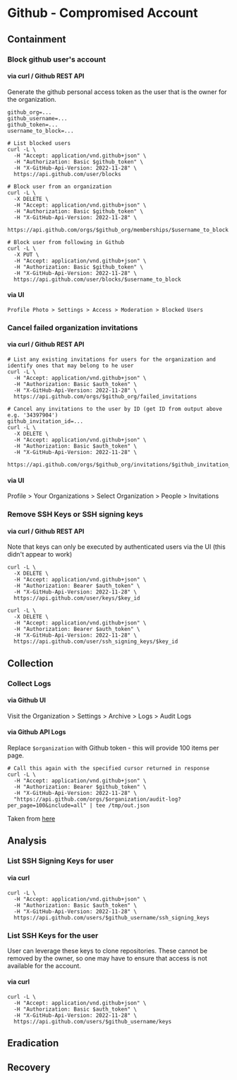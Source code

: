 # Github - Compromised Account

## Containment

### Block github user's account

#### via curl / Github REST API

Generate the github personal access token as the user that is the owner for the organization.

```
github_org=...
github_username=...
github_token=...
username_to_block=...

# List blocked users
curl -L \
  -H "Accept: application/vnd.github+json" \
  -H "Authorization: Basic $github_token" \
  -H "X-GitHub-Api-Version: 2022-11-28" \
  https://api.github.com/user/blocks

# Block user from an organization
curl -L \
  -X DELETE \
  -H "Accept: application/vnd.github+json" \
  -H "Authorization: Basic $github_token" \
  -H "X-GitHub-Api-Version: 2022-11-28" \
  https://api.github.com/orgs/$github_org/memberships/$username_to_block

# Block user from following in Github
curl -L \
  -X PUT \
  -H "Accept: application/vnd.github+json" \
  -H "Authorization: Basic $github_token" \
  -H "X-GitHub-Api-Version: 2022-11-28" \
  https://api.github.com/user/blocks/$username_to_block
```

#### via UI

`Profile Photo > Settings > Access > Moderation > Blocked Users`

### Cancel failed organization invitations

#### via curl / Github REST API

```
# List any existing invitations for users for the organization and identify ones that may belong to he user
curl -L \
  -H "Accept: application/vnd.github+json" \
  -H "Authorization: Basic $auth_token" \
  -H "X-GitHub-Api-Version: 2022-11-28" \
  https://api.github.com/orgs/$github_org/failed_invitations
```

```
# Cancel any invitations to the user by ID (get ID from output above e.g. '34397904')
github_invitation_id=...
curl -L \
  -X DELETE \
  -H "Accept: application/vnd.github+json" \
  -H "Authorization: Basic $auth_token" \
  -H "X-GitHub-Api-Version: 2022-11-28" \
  https://api.github.com/orgs/$github_org/invitations/$github_invitation_id
```

#### via UI

Profile > Your Organizations > Select Organization > People > Invitations

### Remove SSH Keys or SSH signing keys

#### via curl / Github REST API

Note that keys can only be executed by authenticated users via the UI (this didn't appear to work)

```
curl -L \
  -X DELETE \
  -H "Accept: application/vnd.github+json" \
  -H "Authorization: Bearer $auth_token" \
  -H "X-GitHub-Api-Version: 2022-11-28" \
  https://api.github.com/user/keys/$key_id

curl -L \
  -X DELETE \
  -H "Accept: application/vnd.github+json" \
  -H "Authorization: Bearer $auth_token" \
  -H "X-GitHub-Api-Version: 2022-11-28" \
  https://api.github.com/user/ssh_signing_keys/$key_id
```

## Collection

### Collect Logs

#### via Github UI

Visit the Organization > Settings > Archive > Logs > Audit Logs

#### via Github API Logs

Replace `$organization` with Github token - this will provide 100 items per page.
```
# Call this again with the specified cursor returned in response
curl -L \
  -H "Accept: application/vnd.github+json" \
  -H "Authorization: Bearer $github_token" \
  -H "X-GitHub-Api-Version: 2022-11-28" \
  "https://api.github.com/orgs/$organization/audit-log?per_page=100&include=all" | tee /tmp/out.json
```

Taken from [here](https://docs.github.com/en/enterprise-cloud@latest/rest/orgs/orgs?apiVersion=2022-11-28#get-the-audit-log-for-an-organization)

## Analysis

### List SSH Signing Keys for user

#### via curl

```
curl -L \
  -H "Accept: application/vnd.github+json" \
  -H "Authorization: Basic $auth_token" \
  -H "X-GitHub-Api-Version: 2022-11-28" \
  https://api.github.com/users/$github_username/ssh_signing_keys
```

### List SSH Keys for the user

User can leverage these keys to clone repositories. These cannot be removed by the owner, so one may have to ensure that access is not available for the account.

#### via curl

```
curl -L \
  -H "Accept: application/vnd.github+json" \
  -H "Authorization: Basic $auth_token" \
  -H "X-GitHub-Api-Version: 2022-11-28" \
  https://api.github.com/users/$github_username/keys
```

## Eradication

## Recovery
